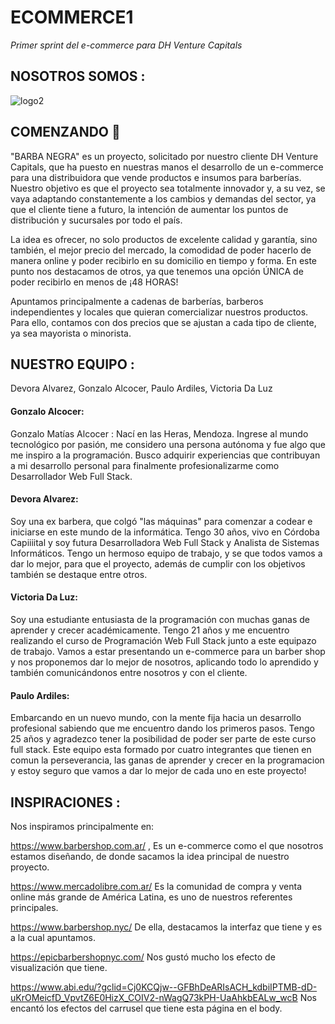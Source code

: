 # ECOMMERCE1

_Primer sprint del e-commerce para DH Venture Capitals_

## NOSOTROS SOMOS : 

![logo2](https://user-images.githubusercontent.com/84512061/121984500-71d55a80-cd69-11eb-9e92-b34bd891ea14.png)

## COMENZANDO 🚀

"BARBA NEGRA" es un proyecto, solicitado por nuestro cliente DH Venture Capitals, que ha puesto en nuestras manos el desarrollo de un e-commerce para una distribuidora que vende productos e insumos para barberías. Nuestro objetivo es que el proyecto sea totalmente innovador y, a su vez, se vaya adaptando constantemente a los cambios y demandas del sector, ya que el cliente tiene a futuro, la intención de aumentar los puntos de distribución y  sucursales por todo el país.

La idea es ofrecer, no solo productos de excelente calidad y garantía, sino también, el mejor precio del mercado,  la comodidad de poder hacerlo de manera online y poder recibirlo en su domicilio en tiempo y forma. En este punto nos destacamos de otros, ya que tenemos una opción ÚNICA de poder recibirlo en menos de ¡48 HORAS!

Apuntamos principalmente a cadenas de barberías, barberos independientes y locales que quieran comercializar nuestros productos. Para ello, contamos con dos precios que se ajustan a cada tipo de cliente, ya sea mayorista o minorista.

## NUESTRO EQUIPO :
Devora Alvarez, Gonzalo Alcocer, Paulo Ardiles, Victoria Da Luz

#### Gonzalo Alcocer:
Gonzalo Matías Alcocer : Nací en las Heras, Mendoza. Ingrese al mundo tecnológico por pasión, me considero una persona autónoma y fue algo que me inspiro a la programación. Busco  adquirir experiencias que contribuyan a mi desarrollo personal para finalmente profesionalizarme como Desarrollador Web Full Stack.

#### Devora Alvarez: 
Soy una ex barbera, que colgó "las máquinas" para comenzar a codear e iniciarse en este mundo de la informática. Tengo 30 años, vivo en Córdoba Capiiiital y soy futura Desarrolladora Web Full Stack y Analista de Sistemas Informáticos.
Tengo un hermoso equipo de trabajo, y se que todos vamos a dar lo mejor, para que el proyecto, además de cumplir con los objetivos también se destaque entre otros.

#### Victoria Da Luz:
Soy una estudiante entusiasta de la programación con muchas ganas de aprender y crecer académicamente. Tengo 21 años y me encuentro realizando el curso de Programación Web Full Stack junto a este equipazo de trabajo. Vamos a estar presentando un e-commerce para un barber shop y nos proponemos dar lo mejor de nosotros, aplicando todo lo aprendido y también comunicándonos entre nosotros y con el cliente.

#### Paulo Ardiles:
Embarcando en un nuevo mundo, con la mente fija hacia un desarrollo profesional sabiendo que me encuentro dando los primeros pasos. Tengo 25 años y agradezco tener la posibilidad de poder ser parte de este curso 
full stack.
Este equipo esta formado por cuatro integrantes que tienen en comun la perseverancia, las ganas de aprender y crecer en la programacion y estoy seguro que vamos a dar lo mejor de cada uno en este proyecto!


## INSPIRACIONES :

Nos inspiramos principalmente en: 

 https://www.barbershop.com.ar/ , Es un e-commerce como el que nosotros estamos diseñando, de donde sacamos la idea principal de nuestro proyecto.
 
 https://www.mercadolibre.com.ar/ Es la comunidad de compra y venta online más grande de América Latina, es uno de nuestros referentes principales.
 
 https://www.barbershop.nyc/ De ella, destacamos la interfaz que tiene y es a la cual apuntamos.
 
 https://epicbarbershopnyc.com/ Nos gustó mucho los efecto de visualización que tiene.
 
 https://www.abi.edu/?gclid=Cj0KCQjw--GFBhDeARIsACH_kdbiIPTMB-dD-uKrOMeicfD_VpvtZ6E0HizX_COIV2-nWagQ73kPH-UaAhkbEALw_wcB Nos encantó los efectos del carrusel que tiene esta página en el body.

 


